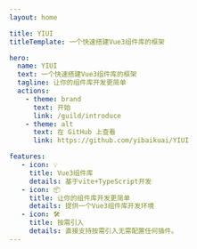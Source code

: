 ```yaml
---
layout: home

title: YIUI
titleTemplate: 一个快速搭建Vue3组件库的框架

hero:
  name: YIUI
  text: 一个快速搭建Vue3组件库的框架
  tagline: 让你的组件库开发更简单
  actions:
    - theme: brand
      text: 开始
      link: /guild/introduce
    - theme: alt
      text: 在 GitHub 上查看
      link: https://github.com/yibaikuai/YIUI

features:
   - icon: 💡
     title: Vue3组件库
     details: 基于vite+TypeScript开发
   - icon: 📦
     title: 让你的组件库开发更简单
     details: 提供一个Vue3组件库开发环境
   - icon: 🛠️
     title: 按需引入
     details: 直接支持按需引入无需配置任何插件。
---
```

